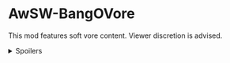 # AwSW-BangOVore

This mod features soft vore content. Viewer discretion is advised.

<details>
<summary>Spoilers</summary>

Fully implemented scenes:

+ xsebastian: Using Seb as more than a blanket. (A sleeping bag, actually. Hint hint.)

<details>
<summary>Development spoilers</summary>

In-development scenes:

+ Bryce3: After BangOk mcbottom, Bryce carries you home a different way.

</details>
</details>